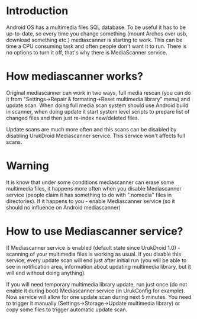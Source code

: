 # Introduction #

Android OS has a multimedia files SQL database. To be useful it has to be up-to-date, so every time you change something (mount Archos over usb, download something etc.) mediascanner is starting to work. This can be time a CPU consuming task and often people don't want it to run. There is no options to turn it off, that's why there is MediaScanner service.

# How mediascanner works? #

Original mediascanner can work in two ways, full media rescan (you can do it from "Settings->Repair & formating->Reset multimedia library" menu) and update scan. When doing full media scan system should use Android build in scanner, when doing update it start system level scripts to prepare list of changed files and then just re-index new/deleted files.

Update scans are much more often and this scans can be disabled by disabling UrukDroid Mediascanner service. This service won't affects full scans.

# Warning #

It is know that under some conditions mediascanner can erase some multimedia files, it happens more often when you disable Mediascanner service (people claim it has something to do with ".nomedia" files in directories). If it happens to you - enable Mediascanner service (so it should no influence on Android mediascanner)

# How to use Mediascanner service? #

If Mediascanner service is enabled (default state since UrukDroid 1.0) - scanning of your multimedia files is working as usual. If you disable this service, every update scan will end just after initial run (you will be able to see in notification area, information about updating multimedia library, but it will end without doing anything).

If you will need temporary multimedia library update, run just once (do not enable it during boot) Mediascanner service (in UrukConfig for example). Now service will allow for one update scan during next 5 minutes. You need to trigger it manually (Settings->Storage->Update multimedia library) or copy some files to trigger automatic update scan.